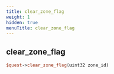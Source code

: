 ```yaml
---
title: clear_zone_flag
weight: 1
hidden: true
menuTitle: clear_zone_flag
---
```

## clear_zone_flag
```perl
$quest->clear_zone_flag(uint32 zone_id)
```